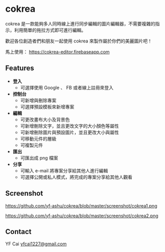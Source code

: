 # cokrea
cokrea 是一款能夠多人同時線上進行同步編輯的圖片編輯器，不需要複雜的指示，利用簡單的拖拉方式即可進行編輯。

歡迎各位創造者們和朋友一起使用 cokrea 來製作屬於你們的美麗圖片吧！ 

馬上使用： https://cokrea-editor.firebaseapp.com


## Features
* **登入**
    * 可選擇使用 Google 、 FB 或者線上註冊來登入
* **控制台**
    * 可新增與刪除專案
    * 可選擇預設模板來新增專案
* **編輯**
    * 可更改畫布大小及背景色
    * 可新增刪除文字，並且更改文字的大小顏色等屬性
    * 可新增刪除圖片與預設圖片，並且更改大小與屬性
    * 可移動元件的層級
    * 可複製元件
* **匯出**
    * 可匯出成 png 檔案
* **分享**
    * 可輸入 e-mail 將專案分享給其他人進行編輯
    * 可選擇公開或私人模式，將完成的專案分享給其他人觀看 



## Screenshot

https://github.com/yf-ashu/cokrea/blob/master/screenshot/cokrea1.png

https://github.com/yf-ashu/cokrea/blob/master/screenshot/cokrea2.png

## Contact
YF Cai
yfcai1227@gmail.com